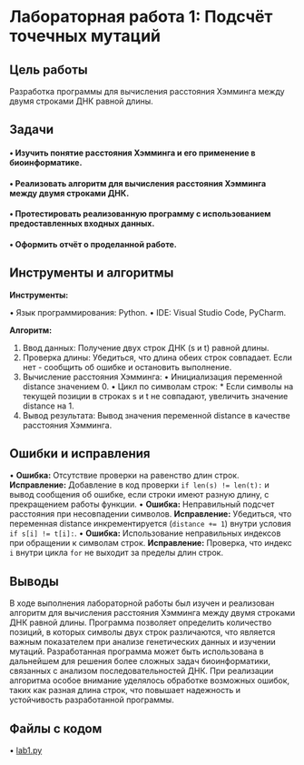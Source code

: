 # Лабораторная работа 1: Подсчёт точечных мутаций

## Цель работы

Разработка программы для вычисления расстояния Хэмминга между двумя строками ДНК равной длины.

## Задачи

#### •   Изучить понятие расстояния Хэмминга и его применение в биоинформатике.
#### •   Реализовать алгоритм для вычисления расстояния Хэмминга между двумя строками ДНК.
#### •   Протестировать реализованную программу с использованием предоставленных входных данных.
#### •   Оформить отчёт о проделанной работе.

## Инструменты и алгоритмы

**Инструменты:**

•   Язык программирования: Python.
•   IDE: Visual Studio Code, PyCharm.

**Алгоритм:**

1.  Ввод данных: Получение двух строк ДНК (s и t) равной длины.
2.  Проверка длины: Убедиться, что длина обеих строк совпадает. Если нет - сообщить об ошибке и остановить выполнение.
3.  Вычисление расстояния Хэмминга:
    •   Инициализация переменной distance значением 0.
    •   Цикл по символам строк:
        *   Если символы на текущей позиции в строках s и t не совпадают, увеличить значение distance на 1.
4.  Вывод результата: Вывод значения переменной distance в качестве расстояния Хэмминга.

## Ошибки и исправления

•   **Ошибка:** Отсутствие проверки на равенство длин строк.
    **Исправление:** Добавление в код проверки `if len(s) != len(t):` и вывод сообщения об ошибке, если строки имеют разную длину, с прекращением работы функции.
•   **Ошибка:** Неправильный подсчет расстояния при несовпадении символов.
    **Исправление:** Убедиться, что переменная distance инкрементируется (`distance += 1`) внутри условия `if s[i] != t[i]:`.
•   **Ошибка:** Использование неправильных индексов при обращении к символам строк.
    **Исправление:** Проверка, что индекс `i` внутри цикла `for` не выходит за пределы длин строк.

## Выводы

В ходе выполнения лабораторной работы был изучен и реализован алгоритм для вычисления расстояния Хэмминга между двумя строками ДНК равной длины. Программа позволяет определить количество позиций, в которых символы двух строк различаются, что является важным показателем при анализе генетических данных и изучении мутаций. Разработанная программа может быть использована в дальнейшем для решения более сложных задач биоинформатики, связанных с анализом последовательностей ДНК. При реализации алгоритма особое внимание уделялось обработке возможных ошибок, таких как разная длина строк, что повышает надежность и устойчивость разработанной программы.

## Файлы с кодом

•   [lab1.py](lab1.py)
